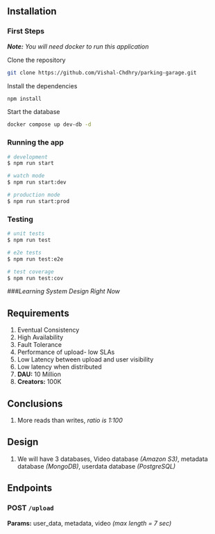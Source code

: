 ## Installation 

### First Steps

***Note:** You will need docker to run this application*

Clone the repository
```bash
git clone https://github.com/Vishal-Chdhry/parking-garage.git
```

Install the dependencies
```bash
npm install
```

Start the database
```bash
docker compose up dev-db -d
```

### Running the app

```bash
# development
$ npm run start

# watch mode
$ npm run start:dev

# production mode
$ npm run start:prod
```

### Testing

```bash
# unit tests
$ npm run test

# e2e tests
$ npm run test:e2e

# test coverage
$ npm run test:cov
```
###*Learning System Design Right Now*
## Requirements
1. Eventual Consistency
2. High Availability
3. Fault Tolerance
4. Performance of upload- low SLAs
5. Low Latency between upload and user visibility
6. Low latency when distributed
7. __DAU:__ 10 Million
8. __Creators:__ 100K

## Conclusions
1. More reads than writes, *ratio is 1:100*

## Design
1. We will have 3 databases, Video database *(Amazon S3)*, metadata database *(MongoDB)*, userdata database *(PostgreSQL)*

## Endpoints
### POST `/upload`
**Params:** user_data, metadata, video *(max length = 7 sec)*